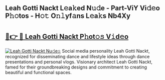 ## Leah Gotti Nackt L𝚎a𝚔ed N𝚞𝚍e - Part-ViY Vi𝚍𝚎o P𝚑𝚘tos - H𝚘𝚝 O𝚗𝚕yf𝚊ns L𝚎a𝚔s Nb4Xy

# <h2><a href="http://kfcqfwx.oniu.top/?m=Leah+Gotti+Nackt">🔗👉 🔴 Leah Gotti Nackt P𝚑ot𝚘𝚜 V𝚒d𝚎o</a></h2>

[![Leah Gotti Nackt Nu𝚍e𝚜](https://i.imgur.com/0qMVB7G.gif)](http://kfcqfwx.oniu.top/?m=Leah+Gotti+Nackt)
Social media personality Leah Gotti Nackt, recognized for disseminating dance and lifestyle ideas through dance presentations and personal vlogs. Visionary architect Leah Gotti Nackt, famed for their groundbreaking designs and commitment to creating beautiful and functional spaces.  
